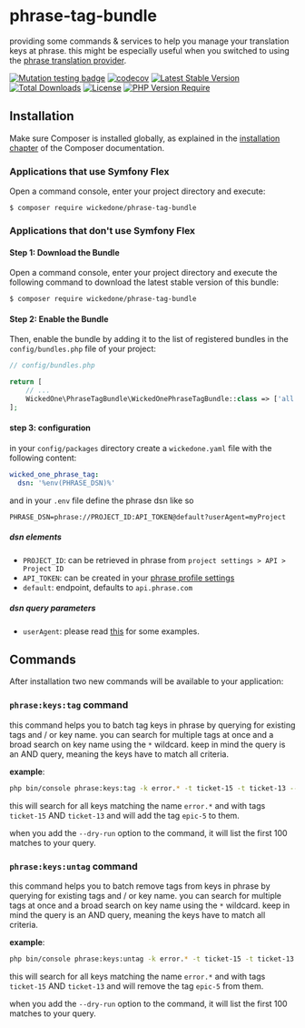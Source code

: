 # phrase-tag-bundle
providing some commands & services to help you manage your translation keys at phrase.
this might be especially useful when you switched to using the [phrase translation provider](https://github.com/wickedOne/phrase-translation-provider).

[![Mutation testing badge](https://img.shields.io/endpoint?style=flat&url=https%3A%2F%2Fbadge-api.stryker-mutator.io%2Fgithub.com%2FwickedOne%2Fphrase-tag-bundle%2Fmaster)](https://dashboard.stryker-mutator.io/reports/github.com/wickedOne/phrase-tag-bundle/master)
[![codecov](https://codecov.io/gh/wickedOne/phrase-tag-bundle/branch/master/graph/badge.svg?token=UHKAVGURP7)](https://codecov.io/gh/wickedOne/phrase-tag-bundle)
[![Latest Stable Version](http://poser.pugx.org/wickedone/phrase-tag-bundle/v)](https://packagist.org/packages/wickedone/phrase-tag-bundle)
[![Total Downloads](http://poser.pugx.org/wickedone/phrase-tag-bundle/downloads)](https://packagist.org/packages/wickedone/phrase-tag-bundle)
[![License](http://poser.pugx.org/wickedone/phrase-tag-bundle/license)](https://packagist.org/packages/wickedone/phrase-tag-bundle)
[![PHP Version Require](http://poser.pugx.org/wickedone/phrase-tag-bundle/require/php)](https://packagist.org/packages/wickedone/phrase-tag-bundle)

## Installation

Make sure Composer is installed globally, as explained in the
[installation chapter](https://getcomposer.org/doc/00-intro.md)
of the Composer documentation.

### Applications that use Symfony Flex

Open a command console, enter your project directory and execute:

```console
$ composer require wickedone/phrase-tag-bundle
```

### Applications that don't use Symfony Flex

#### Step 1: Download the Bundle

Open a command console, enter your project directory and execute the
following command to download the latest stable version of this bundle:

```console
$ composer require wickedone/phrase-tag-bundle
```

#### Step 2: Enable the Bundle

Then, enable the bundle by adding it to the list of registered bundles
in the `config/bundles.php` file of your project:

```php
// config/bundles.php

return [
    // ...
    WickedOne\PhraseTagBundle\WickedOnePhraseTagBundle::class => ['all' => true],
];
```

#### step 3: configuration
in your `config/packages` directory create a `wickedone.yaml` file with the following content:
```yaml
wicked_one_phrase_tag:
  dsn: '%env(PHRASE_DSN)%'
```
and in your `.env` file define the phrase dsn like so
```dotenv
PHRASE_DSN=phrase://PROJECT_ID:API_TOKEN@default?userAgent=myProject
```

##### dsn elements
- `PROJECT_ID`: can be retrieved in phrase from `project settings > API > Project ID`
- `API_TOKEN`: can be created in your [phrase profile settings](https://app.phrase.com/settings/oauth_access_tokens)
- `default`: endpoint, defaults to `api.phrase.com`

##### dsn query parameters
- `userAgent`: please read [this](https://developers.phrase.com/api/#overview--identification-via-user-agent) for some examples.

## Commands

After installation two new commands will be available to your application:

### `phrase:keys:tag` command

this command helps you to batch tag keys in phrase by querying for existing tags and / or key name.
you can search for multiple tags at once and a broad search on key name using the `*` wildcard.
keep in mind the query is an AND query, meaning the keys have to match all criteria.

**example**:
```bash
php bin/console phrase:keys:tag -k error.* -t ticket-15 -t ticket-13 --tag epic-5
```
this will search for all keys matching the name `error.*` and with tags `ticket-15` AND `ticket-13` and will add the tag `epic-5` to them.

when you add the `--dry-run` option to the command, it will list the first 100 matches to your query.

### `phrase:keys:untag` command

this command helps you to batch remove tags from keys in phrase by querying for existing tags and / or key name.
you can search for multiple tags at once and a broad search on key name using the `*` wildcard.
keep in mind the query is an AND query, meaning the keys have to match all criteria.

**example**:
```bash
php bin/console phrase:keys:untag -k error.* -t ticket-15 -t ticket-13 --tag epic-5
```
this will search for all keys matching the name `error.*` and with tags `ticket-15` AND `ticket-13` and will remove the tag `epic-5` from them.

when you add the `--dry-run` option to the command, it will list the first 100 matches to your query.
